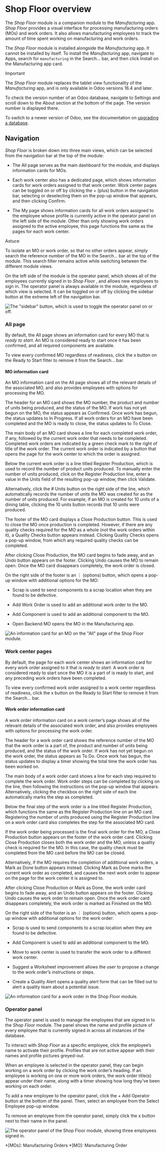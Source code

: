 # Shop Floor overview

The _Shop Floor_ module is a companion module to the _Manufacturing_ app.
_Shop Floor_ provides a visual interface for processing manufacturing orders
(MOs) and work orders. It also allows manufacturing employees to track the
amount of time spent working on manufacturing and work orders.

The _Shop Floor_ module is installed alongside the _Manufacturing_ app. It
cannot be installed by itself. To install the _Manufacturing_ app, navigate to
Apps, search for `manufacturing` in the Search… bar, and then click Install on
the Manufacturing app card.

Important

The _Shop Floor_ module replaces the tablet view functionality of the
_Manufacturing_ app, and is only available in Odoo versions 16.4 and later.

To check the version number of an Odoo database, navigate to Settings and
scroll down to the About section at the bottom of the page. The version number
is displayed there.

To switch to a newer version of Odoo, see the documentation on [upgrading a
database](../../../../administration/upgrade.html).

## Navigation

_Shop Floor_ is broken down into three main views, which can be selected from
the navigation bar at the top of the module:

  * The All page serves as the main dashboard for the module, and displays information cards for MOs.

  * Each work center also has a dedicated page, which shows information cards for work orders assigned to that work center. Work center pages can be toggled on or off by clicking the \+ (plus) button in the navigation bar, selecting or deselecting them on the pop-up window that appears, and then clicking Confirm.

  * The My page shows information cards for all work orders assigned to the employee whose profile is currently active in the operator panel on the left side of the module. Other than only showing work orders assigned to the active employee, this page functions the same as the pages for each work center.

Astuce

To isolate an MO or work order, so that no other orders appear, simply search
the reference number of the MO in the Search… bar at the top of the module.
This search filter remains active while switching between the different module
views.

On the left side of the module is the operator panel, which shows all of the
employees currently signed in to _Shop Floor_ , and allows new employees to
sign in. The operator panel is always available in the module, regardless of
which view is selected. It can be toggled on or off by clicking the sidebar
button at the extreme left of the navigation bar.

![The "sidebar" button, which is used to toggle the operator panel on or
off.](../../../../_images/sidebar-button.png)

### All page

By default, the All page shows an information card for every MO that is _ready
to start_. An MO is considered ready to start once it has been confirmed, and
all required components are available.

To view every confirmed MO regardless of readiness, click the x button on the
Ready to Start filter to remove it from the Search… bar.

#### MO information card

An MO information card on the All page shows all of the relevant details of
the associated MO, and also provides employees with options for processing the
MO.

The header for an MO card shows the MO number, the product and number of units
being produced, and the status of the MO. If work has not yet begun on the MO,
the status appears as Confirmed. Once work has begun, the status updates to In
Progress. If all work orders for an MO have been completed and the MO is ready
to close, the status updates to To Close.

The main body of an MO card shows a line for each completed work order, if
any, followed by the current work order that needs to be completed. Completed
work orders are indicated by a green check mark to the right of title of the
work order. The current work order is indicated by a button that opens the
page for the work center to which the order is assigned.

Below the current work order is a line titled Register Production, which is
used to record the number of product units produced. To manually enter the
number of units produced, click on the Register Production line, enter a value
in the Units field of the resulting pop-up window, then click Validate.

Alternatively, click the # Units button on the right side of the line, which
automatically records the number of units the MO was created for as the number
of units produced. For example, if an MO is created for 10 units of a dining
table, clicking the 10 units button records that 10 units were produced.

The footer of the MO card displays a Close Production button. This is used to
close the MO once production is completed. However, if there are any quality
checks required for the MO as a whole (not the work orders within it), a
Quality Checks button appears instead. Clicking Quality Checks opens a pop-up
window, from which any required quality checks can be completed.

After clicking Close Production, the MO card begins to fade away, and an Undo
button appears on the footer. Clicking Undo causes the MO to remain open. Once
the MO card disappears completely, the work order is closed.

On the right side of the footer is an ⋮ (options) button, which opens a pop-up
window with additional options for the MO:

  * Scrap is used to send components to a scrap location when they are found to be defective.

  * Add Work Order is used to add an additional work order to the MO.

  * Add Component is used to add an additional component to the MO.

  * Open Backend MO opens the MO in the Manufacturing app.

![An information card for an MO on the "All" page of the Shop Floor
module.](../../../../_images/mo-card.png)

### Work center pages

By default, the page for each work center shows an information card for every
work order assigned to it that is _ready to start_. A work order is considered
ready to start once the MO it is a part of is ready to start, and any
preceding work orders have been completed.

To view every confirmed work order assigned to a work center regardless of
readiness, click the x button on the Ready to Start filter to remove it from
the Search… bar.

#### Work order information card

A work order information card on a work center’s page shows all of the
relevant details of the associated work order, and also provides employees
with options for processing the work order.

The header for a work order card shows the reference number of the MO that the
work order is a part of, the product and number of units being produced, and
the status of the work order. If work has not yet begun on the work order, the
status appears as To Do. Once work has begun, the status updates to display a
timer showing the total time the work order has been worked on.

The main body of a work order card shows a line for each step required to
complete the work order. Work order steps can be completed by clicking on the
line, then following the instructions on the pop-up window that appears.
Alternatively, clicking the checkbox on the right side of each line
automatically marks the step as completed.

Below the final step of the work order is a line titled Register Production,
which functions the same as the Register Production line on an MO card.
Registering the number of units produced using the Register Production line on
a work order card also completes the step for the associated MO card.

If the work order being processed is the final work order for the MO, a Close
Production button appears on the footer of the work order card. Clicking Close
Production closes both the work order and the MO, unless a quality check is
required for the MO. In this case, the quality check must be completed from
the MO card before the MO can be closed.

Alternatively, if the MO requires the completion of additional work orders, a
Mark as Done button appears instead. Clicking Mark as Done marks the current
work order as completed, and causes the next work order to appear on the page
for the work center it is assigned to.

After clicking Close Production or Mark as Done, the work order card begins to
fade away, and an Undo button appears on the footer. Clicking Undo causes the
work order to remain open. Once the work order card disappears completely, the
work order is marked as Finished on the MO.

On the right side of the footer is an ⋮ (options) button, which opens a pop-up
window with additional options for the work order:

  * Scrap is used to send components to a scrap location when they are found to be defective.

  * Add Component is used to add an additional component to the MO.

  * Move to work center is used to transfer the work order to a different work center.

  * Suggest a Worksheet improvement allows the user to propose a change to the work order’s instructions or steps.

  * Create a Quality Alert opens a quality alert form that can be filled out to alert a quality team about a potential issue.

![An information card for a work order in the Shop Floor
module.](../../../../_images/wo-card.png)

### Operator panel

The operator panel is used to manage the employees that are signed in to the
_Shop Floor_ module. The panel shows the name and profile picture of every
employee that is currently signed in across all instances of the database.

To interact with _Shop Floor_ as a specific employee, click the employee’s
name to activate their profile. Profiles that are not active appear with their
names and profile pictures greyed-out.

When an employee is selected in the operator panel, they can begin working on
a work order by clicking the work order’s heading. If an employee is working
on one or more work orders, the work order title(s) appear under their name,
along with a timer showing how long they’ve been working on each order.

To add a new employee to the operator panel, click the \+ Add Operator button
at the bottom of the panel. Then, select an employee from the Select Employee
pop-up window.

To remove an employee from the operator panel, simply click the x button next
to their name in the panel.

![The operator panel of the Shop Floor module, showing three employees signed
in.](../../../../_images/operator-panel.png)

  *[MOs]: Manufacturing Orders
  *[MO]: Manufacturing Order

